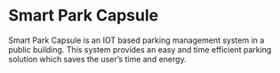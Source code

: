 # Smart Park Capsule
Smart Park Capsule is an IOT based parking management system in a public building. This system provides an easy and time efficient parking solution which saves the user’s time and energy.
